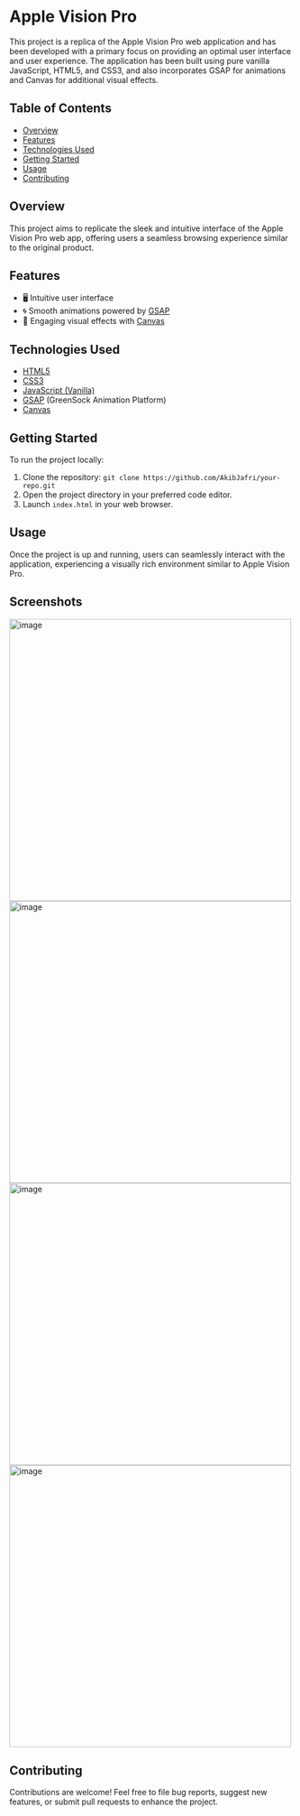 # Apple Vision Pro

This project is a replica of the Apple Vision Pro web application and has been developed with a primary focus on providing an optimal user interface and user experience. The application has been built using pure vanilla JavaScript, HTML5, and CSS3, and also incorporates GSAP for animations and Canvas for additional visual effects.

## Table of Contents
- [Overview](#overview)
- [Features](#features)
- [Technologies Used](#technologies-used)
- [Getting Started](#getting-started)
- [Usage](#usage)
- [Contributing](#Contributing) 

## Overview
 This project aims to replicate the sleek and intuitive interface of the Apple Vision Pro web app, offering users a seamless browsing experience similar to the original product.

## Features

- 🖥️ Intuitive user interface
- 🌀 Smooth animations powered by [GSAP](https://greensock.com/gsap/)
- 🎨 Engaging visual effects with [Canvas](https://developer.mozilla.org/en-US/docs/Web/API/Canvas_API)

## Technologies Used

- [HTML5](https://developer.mozilla.org/en-US/docs/Web/Guide/HTML/HTML5)
- [CSS3](https://developer.mozilla.org/en-US/docs/Web/CSS)
- [JavaScript (Vanilla)](https://developer.mozilla.org/en-US/docs/Web/JavaScript)
- [GSAP](https://greensock.com/gsap/) (GreenSock Animation Platform)
- [Canvas](https://developer.mozilla.org/en-US/docs/Web/API/Canvas_API)

## Getting Started

To run the project locally:

1. Clone the repository: `git clone https://github.com/AkibJafri/your-repo.git`
2. Open the project directory in your preferred code editor.
3. Launch `index.html` in your web browser.

## Usage

Once the project is up and running, users can seamlessly interact with the application, experiencing a visually rich environment similar to Apple Vision Pro.

## Screenshots

<img width="500" alt="image" src="https://github.com/AkibJafri/apple-vision-clone/assets/111608954/ce431bb8-dc4e-40fa-b1a1-32535c192d33">
<img width="500" alt="image" src="https://github.com/AkibJafri/apple-vision-clone/assets/111608954/6dad9bc2-8cd1-4d4b-a490-f4a3a778843b">
<img width="500" alt="image" src="https://github.com/AkibJafri/apple-vision-clone/assets/111608954/dca2bf07-0f1b-48ab-b644-563f42b37ee5">
<img width="500" alt="image" src="https://github.com/AkibJafri/apple-vision-clone/assets/111608954/aafb702b-2f98-4198-ac65-fd98eb473b97">







## Contributing

Contributions are welcome! Feel free to file bug reports, suggest new features, or submit pull requests to enhance the project.
